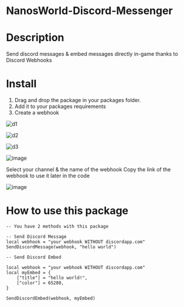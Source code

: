 # NanosWorld-Discord-Messenger

# Description
Send discord messages & embed messages directly in-game thanks to Discord Webhooks

# Install

1. Drag and drop the package in your packages folder.
2. Add it to your packages requirements
3. Create a webhook

![d1](https://user-images.githubusercontent.com/79408258/153308065-a9e642e7-fc92-436d-a9db-6530bea1dda5.png)

![d2](https://user-images.githubusercontent.com/79408258/153308136-cc6a0437-c9a3-485f-b8b4-bea7beede84a.png)

![d3](https://user-images.githubusercontent.com/79408258/153308187-eb872ad1-c4dc-4ea5-b2fa-9df0513673f9.png)

![image](https://user-images.githubusercontent.com/79408258/153308228-88cb7e10-994b-4d45-8748-54a8bf9754b2.png)

Select your channel & the name of the webhook
Copy the link of the webhook to use it later in the code

![image](https://user-images.githubusercontent.com/79408258/153308274-1afa7a32-55f0-4f4f-8583-57e2e55f01a5.png)



# How to use this package

```
-- You have 2 methods with this package

-- Send Discord Message
local webhook = "your webhook WITHOUT discordapp.com"
SendDiscordMessage(webhook, "hello world")

-- Send Discord Embed

local webhook = "your webhook WITHOUT discordapp.com"
local myEmbed = {
	["title"] = "hello world!",
	["color"] = 65280,
}
    
SendDiscordEmbed(webhook, myEmbed)

```

